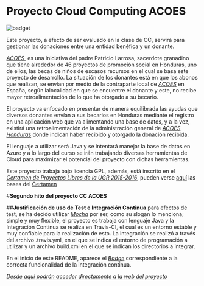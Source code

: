 # Proyecto Cloud Computing ACOES

![badget](https://travis-ci.org/jmrodriguez90/ProyectoCCACOES.svg?branch=master)

Este proyecto, a efecto de ser evaluado en la clase de CC, servirá para gestionar las donaciones entre una entidad benéfica y un donante.

[*ACOES,*](http://www.acoes.org) es una iniciativa del padre Patricio Larrosa, sacerdote granadino que tiene alrededor de 46 proyectos de promoción social en Honduras, uno de ellos, las becas de niños de escasos recursos en el cual se basa este proyecto de desarrollo.
La situación de los donantes está en que los abonos que realizan, se envían por medio de la contraparte local de [*ACOES*](http://www.acoes.org) en España, según lalocalidad en que se encuentre el donante y este, no recibe mayor retroalimentación de lo que ha otorgado a su becario.

El proyecto va enfocado en presentar de manera equilibrada las ayudas que diversos donantes  envían a sus becarios en Honduras mediante el registro en una aplicación web que va alimentando una base de datos, y a la vez, existirá una retroalimentación de la administración general de [*ACOES Honduras*](http://www.acoes.org) donde indican haber recibido y otorgado la donación recibida.

El lenguaje a utilizar será Java y se intentará manejar la base de datos en Azure y a lo largo del curso se irán trabajando diversas herramientas de Cloud para maximizar el potencial del proyecto con dichas herramientas.

Este proyecto trabaja bajo licencia GPL, además, está inscrito en el [*Certamen de Proyectos Libres de la UGR 2015-2016*](http://osl.ugr.es/2015/10/01/certamen-de-proyectos-libres-de-la-universidad-de-granada-2015-2016/), pueden verse [aquí](https://docs.google.com/document/d/16UsdUV_XXuPUh-Imz4PSgh-2ES_YaAJpZ8fNrbTVpMA/edit) las bases del [Certamen](http://osl.ugr.es/2015/10/01/certamen-de-proyectos-libres-de-la-universidad-de-granada-2015-2016/)

#**Segundo hito del proyecto CC ACOES**

##**Justificación de uso de Test e Integración Continua**
para efectos de test, se ha decido utilizar [*Mocha*](http://mochajs.org/) por ser, como su slogan lo menciona; simple y muy flexible, el proyecto es trabaja con lenguaje Java y la Integración Continua se realiza en Travis-CI, el cual es un entorno estable y muy confiable para la realización de esto. La integración se realizó a través del archivo .travis.yml, en el que se indica el entorno de programación a utilizar y un archivo build.xml en el que se indican los directorios a integrar.

En el inicio de este README, aparece el [*Badge*](https://travis-ci.org/jmrodriguez90/ProyectoCCACOES.svg?branch=master) correspondiente a la correcta funcionalidad de la integración continua.

[*Desde aquí podrán acceder directamente a la web del proyecto*](http://jmrodriguez90.github.io/ProyectoCCACOES/)

